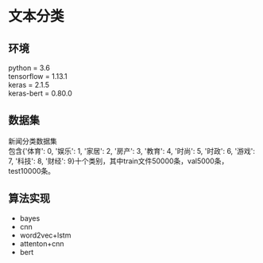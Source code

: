 # 文本分类
## 环境
python = 3.6  
tensorflow = 1.13.1  
keras = 2.1.5  
keras-bert = 0.80.0
## 数据集 
新闻分类数据集  
包含{'体育': 0, '娱乐': 1, '家居': 2, '房产': 3, '教育': 4, '时尚': 5, '时政': 6, '游戏': 7, '科技': 8, '财经': 9}十个类别，其中train文件50000条，val5000条，test10000条。  

## 算法实现
- bayes
- cnn
- word2vec+lstm
- attenton+cnn
- bert



